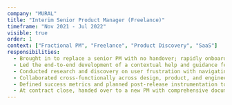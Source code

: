 ```yaml
---
company: "MURAL"
title: "Interim Senior Product Manager (Freelance)"
timeframe: "Nov 2021 - Jul 2022"
visible: true
order: 1
context: ["Fractional PM", "Freelance", "Product Discovery", "SaaS"]
responsibilities:
  - Brought in to replace a senior PM with no handover; rapidly onboarded to understand the landscape, align with key teams, and start delivering value within the first sprint.
  - Led the end-to-end development of a contextual help and guidance feature in response to user activation gaps, delivering a validated prototype in under 3 months.
  - Conducted research and discovery on user frustration with navigating a complex visual collaboration platform, incorporating both quantitative and qualitative insights.
  - Collaborated cross-functionally across design, product, and engineering to scope, validate, and deliver a solution that aligned with existing platform architecture.
  - Defined success metrics and planned post-release instrumentation to track feature performance and inform future iterations.
  - At contract close, handed over to a new PM with comprehensive documentation, feature background, and onboarding sessions to ensure continuity and sustained impact.
---
```

